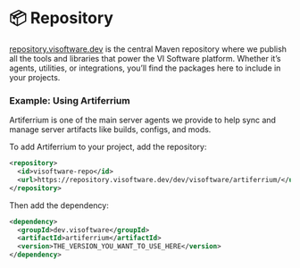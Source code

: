 # 📦 Repository

[repository.visoftware.dev](https://repository.visoftware.dev/) is the central Maven repository where we publish all the tools and libraries that power the VI Software platform. Whether it’s agents, utilities, or integrations, you’ll find the packages here to include in your projects.

### Example: Using Artiferrium

Artiferrium is one of the main server agents we provide to help sync and manage server artifacts like builds, configs, and mods.

To add Artiferrium to your project, add the repository:

```xml
<repository>
  <id>visoftware-repo</id>
  <url>https://repository.visoftware.dev/dev/visoftware/artiferrium/</url>
</repository>
```

Then add the dependency:

```xml
<dependency>
  <groupId>dev.visoftware</groupId>
  <artifactId>artiferrium</artifactId>
  <version>THE_VERSION_YOU_WANT_TO_USE_HERE</version>
</dependency>
```

